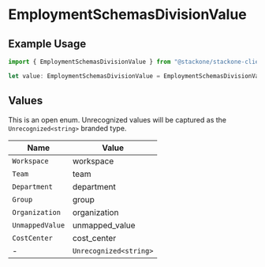 # EmploymentSchemasDivisionValue

## Example Usage

```typescript
import { EmploymentSchemasDivisionValue } from "@stackone/stackone-client-ts/sdk/models/shared";

let value: EmploymentSchemasDivisionValue = EmploymentSchemasDivisionValue.Team;
```

## Values

This is an open enum. Unrecognized values will be captured as the `Unrecognized<string>` branded type.

| Name                   | Value                  |
| ---------------------- | ---------------------- |
| `Workspace`            | workspace              |
| `Team`                 | team                   |
| `Department`           | department             |
| `Group`                | group                  |
| `Organization`         | organization           |
| `UnmappedValue`        | unmapped_value         |
| `CostCenter`           | cost_center            |
| -                      | `Unrecognized<string>` |